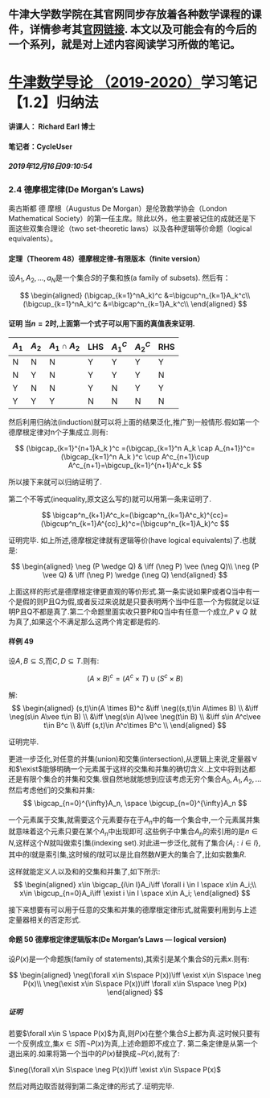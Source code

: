 牛津大学数学院在其官网同步存放着各种数学课程的课件，详情参考其[官网链接](https://courses.maths.ox.ac.uk/node/43812).
本文以及可能会有的今后的一个系列，就是对上述内容阅读学习所做的笔记。
-------------------------------------------------------------------------


# [牛津数学导论 （2019-2020）](https://courses.maths.ox.ac.uk/node/view_material/45954)学习笔记【1.2】归纳法

#### 讲课人： Richard Earl 博士
#### 笔记者：CycleUser
##### 2019年12月16日09:10:54

### 2.4 德摩根定律(De Morgan’s Laws)

奥古斯都 德 摩根（Augustus De Morgan）是伦敦数学协会（London Mathematical Society）的第一任主席。除此以外，他主要被记住的成就还是下面这些双集合理论（two set-theoretic laws）以及各种逻辑等价命题（logical equivalents）。

#### 定理（Theorem 48）德摩根定律-有限版本（finite version）
设$A_1,A_2,...,a_N$是一个集合$S$的子集和族(a family of subsets). 然后有：

$$
\begin{aligned}
(\bigcap_{k=1}^nA_k)^c &=\bigcup^n_{k=1}A_k^c\\
(\bigcup_{k=1}^nA_k)^c &=\bigcap^n_{k=1}A_k^c\\
\end{aligned}
$$

#### 证明 当$n=2$时,上面第一个式子可以用下面的真值表来证明.

|$A_1$|$A_2$|$A_1\cap A_2$|LHS|$A_1^C$|$A_2^C$|RHS|
|--|--|--|--|--|--|--|
|N|N|N|Y|Y|Y|Y|
|N|Y|N|Y|Y|Y|N|
|Y|N|N|Y|N|Y|Y|
|Y|Y|Y|N|N|N|N|

然后利用归纳法(induction)就可以将上面的结果泛化,推广到一般情形.假如第一个德摩根定律对n个子集成立.则有:

$$
(\bigcap_{k=1}^{n+1}A_k )^c =(\bigcap_{k=1}^n A_k \cap A_{n+1})^c=(\bigcap_{k=1}^n A_k )^c \cup A^c_{n+1}\cup  A^c_{n+1}=\bigcup_{k=1}^{n+1}A^c_k
$$

所以接下来就可以归纳证明了.

第二个不等式(inequality,原文这么写的)就可以用第一条来证明了.

$$
\bigcap^n_{k+1}A^c_k=(\bigcap^n_{k=1}A^c_k)^{cc}=(\bigcup^n_{k=1}A^{cc}_k)^c=(\bigcup^n_{k=1}A_k)^c
$$

证明完毕.
如上所述,德摩根定律就有逻辑等价(have logical equivalents)了.也就是:

$$
\begin{aligned}
\neg (P \wedge Q) & \iff (\neg P) \vee (\neg Q)\\
\neg (P \vee Q) & \iff (\neg P) \wedge (\neg Q)
\end{aligned}
$$

上面这样的形式是德摩根定律更直观的等价形式.第一条实说如果P或者Q当中有一个是假的则P且Q为假,或者反过来说就是只要表明两个当中任意一个为假就足以证明P且Q不都是真了.第二个命题里面实收只要P和Q当中有任意一个成立,$P\vee Q$ 就为真了,如果这个不满足那么这两个肯定都是假的.

#### 样例 49

设$A,B\subseteq S$,而$C,D\subseteq T$.则有:

$$
(A\times B)^c=(A^c\times T)\cup(S^c\times B)
$$

解:
$$
\begin{aligned}
(s,t)\in(A \times B)^c &\iff  \neg((s,t)\in A\times B)  \\
&\iff  \neg(s\in A\vee t\in B)  \\
&\iff \neg(s\in A)\vee \neg(t\in B)   \\
&\iff   s\in A^c\vee t\in B^c  \\
&\iff   (s,t)\in A^c\times B^c  \\
\end{aligned}
$$

证明完毕.

更进一步泛化,对任意的并集(union)和交集(intersection),从逻辑上来说,定量器$\forall$和$\exist$能够明确一个元素属于这样的交集和并集的确切含义.上文中将到达都还是有限个集合的并集和交集.很自然地就能想到应该考虑无穷个集合$A_0,A_1,A_2,...$然后考虑他们的交集和并集:
$$
\bigcap_{n=0}^{\infty}A_n, \space \bigcup_{n=0}^{\infty}A_n
$$

一个元素属于交集,就需要这个元素要存在于$A_n$中的每一个集合中,一个元素属并集就意味着这个元素只要在某个$A_n$中出现即可.这些例子中集合$A_n$的索引用的是$n\in N$,这样这个$N$就叫做索引集(indexing set).对此进一步泛化,就有了集合$\{A_i:i\in I\}$,其中的$I$就是索引集,这时候的$I$就可以是比自然数$N$更大的集合了,比如实数集$R$.

这样就能定义人以及和的交集和并集了,如下所示:
$$
\begin{aligned}
x\in \bigcap_{i\in I}A_i\iff  \forall i \in I \space x\in A_i;\\
x\in \bigcup_{n=0}A_i\iff  \exist i \in I \space x\in A_i;
\end{aligned}
$$

接下来想要有可以用于任意的交集和并集的德摩根定律形式,就需要利用到与上述定量器相关的否定形式.

#### 命题 50 德摩根定律逻辑版本(De Morgan’s Laws — logical version)

设$P(x)$是一个命题族(family of statements),其索引是某个集合$S$的元素$x$.则有:

$$
\begin{aligned}
\neg(\forall x\in S\space P(x))\iff \exist x\in S\space \neg P(x)\\
\neg(\exist x\in S\space P(x))\iff \forall x\in S\space \neg P(x)
\end{aligned}
$$

##### 证明

若要$\forall x\in S \space P(x)$为真,则$P(x)$在整个集合$S$上都为真.这时候只要有一个反例成立,集$x\in S$而$\neg P(x)$为真,上述命题即不成立了.
第二条定律是从第一个退出来的.如果将第一个当中的$P(x)$替换成$\neg P(x)$,就有了:

$\neg(\forall x\in S\space \neg P(x))\iff \exist x\in S\space   P(x)$

然后对两边取否就得到第二条定律的形式了.证明完毕.




